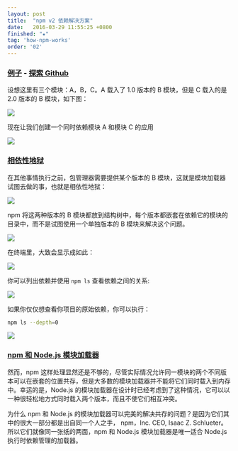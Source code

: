 ```yaml
---
layout: post
title:  "npm v2 依赖解决方案"
date:   2016-03-29 11:55:25 +0800
finished: "★"
tag: 'how-npm-works'
order: '02'
---
```


<h3 id="example-explore-on-github"><a href="#example-explore-on-github">例子</a> - <a href="https://github.com/ashleygwilliams/npm-sandbox/tree/master/npm2/example1">探索 Github</a></h3>

设想这里有三个模块：A，B，C。A 载入了 1.0 版本的 B 模块，但是 C 载入的是 2.0 版本的 B 模块，如下图：

![](https://docs.npmjs.com/images/how-npm-works/deps1.png)

现在让我们创建一个同时依赖模块 A 和模块 C 的应用

![](https://docs.npmjs.com/images/how-npm-works/deps2.png)


<h3 id="dependency-hell"><a href="#dependency-hell">相依性地狱</a></h3>

在其他事情执行之前，包管理器需要提供某个版本的 B 模块，这就是模块加载器试图去做的事，也就是相依性地狱：

![](https://docs.npmjs.com/images/how-npm-works/deps3.png)

npm 将这两种版本的 B 模块都放到结构树中，每个版本都嵌套在依赖它的模块的目录中，而不是试图使用一个单独版本的 B 模块来解决这个问题。

![](https://docs.npmjs.com/images/how-npm-works/deps4.png)

在终端里，大致会显示成如此：

![](https://docs.npmjs.com/images/how-npm-works/tree.png)

你可以列出依赖并使用 `npm ls` 查看依赖之间的关系:

![](https://docs.npmjs.com/images/how-npm-works/npmls.png)

如果你仅仅想查看你项目的原始依赖，你可以执行：

``` bash
npm ls --depth=0
```

![](https://docs.npmjs.com/images/how-npm-works/npmlsdepth0.png)

<h3 id="npm-and-the-nodejs-module-loader"><a href="#npm-and-the-nodejs-module-loader">npm 和 Node.js 模块加载器</a></h3>

然而，npm 这样处理显然还是不够的，尽管实际情况允许同一模块的两个不同版本可以在嵌套的位置共存，但是大多数的模块加载器并不能将它们同时载入到内存中。幸运的是，Node.js 的模块加载器在设计时已经考虑到了这种情况，它可以以一种很轻松地方式同时载入两个版本，而且不使它们相互冲突。

为什么 npm 和 Node.js 的模块加载器可以完美的解决共存的问题？是因为它们其中的很大一部分都是出自同一个人之手， npm，Inc. CEO, Isaac Z. Schlueter。所以它们就像同一张纸的两面，npm 和 Node.js 模块加载器是唯一适合 Node.js 执行时依赖管理的加载器。
